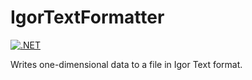 # IgorTextFormatter

[![.NET](https://github.com/YIsoda/IgorTextFormatter/actions/workflows/dotnet.yml/badge.svg)](https://github.com/YIsoda/IgorTextFormatter/actions/workflows/dotnet.yml)

Writes one-dimensional data to a file in Igor Text format.
